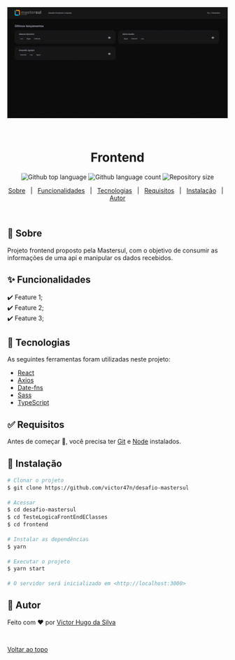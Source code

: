 <div align="center" id="top"> 
  <img src="public/demo.gif" alt="Frontend" />

  &#xa0;

  <!-- <a href="https://frontend.netlify.app">Demo</a> -->
</div>

<h1 align="center">Frontend</h1>

<p align="center">
  <img alt="Github top language" src="https://img.shields.io/github/languages/top/victor47n/desafio-mastersul?color=56BEB8">

  <img alt="Github language count" src="https://img.shields.io/github/languages/count/victor47n/desafio-mastersul?color=56BEB8">

  <img alt="Repository size" src="https://img.shields.io/github/repo-size/victor47n/desafio-mastersul?color=56BEB8">
</p>

<!-- Status -->

<!-- <h4 align="center"> 
	🚧  Frontend 🚀 Under construction...  🚧
</h4> 

<hr> -->

<p align="center">
  <a href="#dart-sobre">Sobre</a> &#xa0; | &#xa0; 
  <a href="#sparkles-funcionalidades">Funcionalidades</a> &#xa0; | &#xa0;
  <a href="#rocket-tecnologias">Tecnologias</a> &#xa0; | &#xa0;
  <a href="#white_check_mark-requisitos">Requisitos</a> &#xa0; | &#xa0;
  <a href="#checkered_flag-instalacao">Instalação</a> &#xa0; | &#xa0;
  <a href="https://github.com/victor47n" target="_blank">Autor</a>
</p>

<br>

## :dart: Sobre ##

Projeto frontend proposto pela Mastersul, com o objetivo de consumir as informações de uma api
e manipular os dados recebidos.

## :sparkles: Funcionalidades ##

:heavy_check_mark: Feature 1;\
:heavy_check_mark: Feature 2;\
:heavy_check_mark: Feature 3;

## :rocket: Tecnologias ##

As seguintes ferramentas foram utilizadas neste projeto:

- [React](https://pt-br.reactjs.org/)
- [Axios](https://github.com/axios/axios)
- [Date-fns](https://date-fns.org)
- [Sass](https://sass-lang.com/)
- [TypeScript](https://www.typescriptlang.org/)

## :white_check_mark: Requisitos ##

Antes de começar :checkered_flag:, você precisa ter [Git](https://git-scm.com) e [Node](https://nodejs.org/en/) instalados.

## :checkered_flag: Instalação ##

```bash
# Clonar o projeto
$ git clone https://github.com/victor47n/desafio-mastersul

# Acessar
$ cd desafio-mastersul
$ cd TesteLogicaFrontEndEClasses
$ cd frontend

# Instalar as dependências
$ yarn

# Executar o projeto
$ yarn start

# O servidor será inicializado em <http://localhost:3000>
```
## :memo: Autor ##

Feito com :heart: por <a href="https://github.com/victor47n" target="_blank">Victor Hugo da Silva</a>

&#xa0;

<a href="#top">Voltar ao topo</a>
